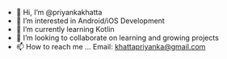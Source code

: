 - 👋 Hi, I’m @priyankakhatta
- 👀 I’m interested in Android/iOS Development
- 🌱 I’m currently learning Kotlin
- 💞️ I’m looking to collaborate on learning and growing projects
- 📫 How to reach me ... Email: khattapriyanka@gmail.com

<!---
priyankakhatta/priyankakhatta is a ✨ special ✨ repository because its `README.md` (this file) appears on your GitHub profile.
You can click the Preview link to take a look at your changes.
--->
